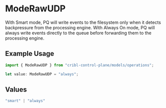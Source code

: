 # ModeRawUDP

With Smart mode, PQ will write events to the filesystem only when it detects backpressure from the processing engine. With Always On mode, PQ will always write events directly to the queue before forwarding them to the processing engine.

## Example Usage

```typescript
import { ModeRawUDP } from "cribl-control-plane/models/operations";

let value: ModeRawUDP = "always";
```

## Values

```typescript
"smart" | "always"
```